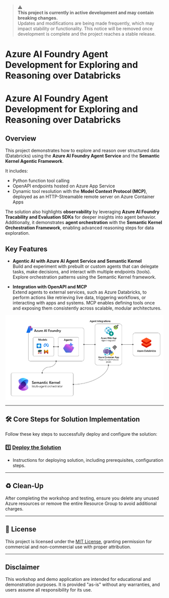 > ⚠️  
> **This project is currently in active development and may contain breaking changes.**  
> Updates and modifications are being made frequently, which may impact stability or functionality. This notice will be removed once development is complete and the project reaches a stable release. 

# Azure AI Foundry Agent Development for Exploring and Reasoning over Databricks 

# Azure AI Foundry Agent Development for Exploring and Reasoning over Databricks  

## Overview  

This project demonstrates how to explore and reason over structured data (Databricks) using the **Azure AI Foundry Agent Service** and the **Semantic Kernel Agentic Framework**.  

It includes:  
- Python function tool calling  
- OpenAPI endpoints hosted on Azure App Service  
- Dynamic tool resolution with the **Model Context Protocol (MCP)**, deployed as an HTTP-Streamable remote server on Azure Container Apps  

The solution also highlights **observability** by leveraging **Azure AI Foundry Tracability and Evaluation SDKs** for deeper insights into agent behavior. Additionally, it demonstrates **agent orchestration** with the **Semantic Kernel Orchestration Framework**, enabling advanced reasoning steps for data exploration.  

## Key Features  

- **Agentic AI with Azure AI Agent Service and Semantic Kernel**  
  Build and experiment with prebuilt or custom agents that can delegate tasks, make decisions, and interact with multiple endpoints (tools). Explore orchestration patterns using the Semantic Kernel framework.  

- **Integration with OpenAPI and MCP**  
  Extend agents to external services, such as Azure Databricks, to perform actions like retrieving live data, triggering workflows, or interacting with apps and systems. MCP enables defining tools once and exposing them consistently across scalable, modular architectures.  



![design](/media/design.png)

---



## 🛠️ **Core Steps for Solution Implementation**

Follow these key steps to successfully deploy and configure the solution:

### 1️⃣ [**Deploy the Solution**](docs/deployment.md)
-  Instructions for deploying solution, including prerequisites, configuration steps.   

---


## ♻️ **Clean-Up**

After completing the workshop and testing, ensure you delete any unused Azure resources or remove the entire Resource Group to avoid additional charges.

---

## 📜 License  
This project is licensed under the [MIT License](LICENSE.md), granting permission for commercial and non-commercial use with proper attribution.

---

## Disclaimer  
This workshop and demo application are intended for educational and demonstration purposes. It is provided "as-is" without any warranties, and users assume all responsibility for its use.